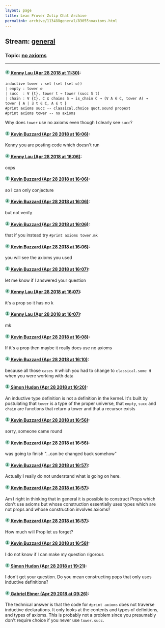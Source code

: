 ```yaml
---
layout: page
title: Lean Prover Zulip Chat Archive 
permalink: archive/113488general/83055noaxioms.html
---
```


## Stream: [general](index.html)
### Topic: [no axioms](83055noaxioms.html)

---

#### [![Click to go to Zulip](../../assets/img/zulip2.png) Kenny Lau (Apr 28 2018 at 11:30)](https://leanprover.zulipchat.com/#narrow/stream/113488-general/topic/no%20axioms/near/125814400):
```lean
inductive tower : set (set (set α))
| empty : tower ∅
| succ  : ∀ {t}, tower t → tower (succ S t)
| chain : ∀ {C}, C ⊆ chains S → is_chain C → (∀ A ∈ C, tower A) → tower { A | ∃ t ∈ C, A ∈ t }
#print axioms succ -- classical.choice quot.sound propext
#print axioms tower -- no axioms
```
Why does `tower` use no axioms even though I clearly see `succ`?

#### [![Click to go to Zulip](../../assets/img/zulip2.png) Kevin Buzzard (Apr 28 2018 at 16:06)](https://leanprover.zulipchat.com/#narrow/stream/113488-general/topic/no%20axioms/near/125821103):
Kenny you are posting code which doesn't run

#### [![Click to go to Zulip](../../assets/img/zulip2.png) Kenny Lau (Apr 28 2018 at 16:06)](https://leanprover.zulipchat.com/#narrow/stream/113488-general/topic/no%20axioms/near/125821104):
oops

#### [![Click to go to Zulip](../../assets/img/zulip2.png) Kevin Buzzard (Apr 28 2018 at 16:06)](https://leanprover.zulipchat.com/#narrow/stream/113488-general/topic/no%20axioms/near/125821105):
so I can only conjecture

#### [![Click to go to Zulip](../../assets/img/zulip2.png) Kevin Buzzard (Apr 28 2018 at 16:06)](https://leanprover.zulipchat.com/#narrow/stream/113488-general/topic/no%20axioms/near/125821106):
but not verify

#### [![Click to go to Zulip](../../assets/img/zulip2.png) Kevin Buzzard (Apr 28 2018 at 16:06)](https://leanprover.zulipchat.com/#narrow/stream/113488-general/topic/no%20axioms/near/125821108):
that if you instead try `#print axioms tower.mk`

#### [![Click to go to Zulip](../../assets/img/zulip2.png) Kevin Buzzard (Apr 28 2018 at 16:06)](https://leanprover.zulipchat.com/#narrow/stream/113488-general/topic/no%20axioms/near/125821109):
you will see the axioms you used

#### [![Click to go to Zulip](../../assets/img/zulip2.png) Kevin Buzzard (Apr 28 2018 at 16:07)](https://leanprover.zulipchat.com/#narrow/stream/113488-general/topic/no%20axioms/near/125821116):
let me know if I answered your question

#### [![Click to go to Zulip](../../assets/img/zulip2.png) Kenny Lau (Apr 28 2018 at 16:07)](https://leanprover.zulipchat.com/#narrow/stream/113488-general/topic/no%20axioms/near/125821118):
it's a prop so it has no k

#### [![Click to go to Zulip](../../assets/img/zulip2.png) Kenny Lau (Apr 28 2018 at 16:07)](https://leanprover.zulipchat.com/#narrow/stream/113488-general/topic/no%20axioms/near/125821119):
mk

#### [![Click to go to Zulip](../../assets/img/zulip2.png) Kevin Buzzard (Apr 28 2018 at 16:08)](https://leanprover.zulipchat.com/#narrow/stream/113488-general/topic/no%20axioms/near/125821170):
If it's a prop then maybe it really does use no axioms

#### [![Click to go to Zulip](../../assets/img/zulip2.png) Kevin Buzzard (Apr 28 2018 at 16:10)](https://leanprover.zulipchat.com/#narrow/stream/113488-general/topic/no%20axioms/near/125821217):
because all those `cases H` which you had to change to `classical.some H` when you were working with data

#### [![Click to go to Zulip](../../assets/img/zulip2.png) Simon Hudon (Apr 28 2018 at 16:20)](https://leanprover.zulipchat.com/#narrow/stream/113488-general/topic/no%20axioms/near/125821481):
An inductive type definition is not a definition in the kernel. It's built by postulating that `tower` is a type of the proper universe, that `empty`, `succ` and `chain` are functions that return a tower and that a recursor exists

#### [![Click to go to Zulip](../../assets/img/zulip2.png) Kevin Buzzard (Apr 28 2018 at 16:56)](https://leanprover.zulipchat.com/#narrow/stream/113488-general/topic/no%20axioms/near/125822337):
sorry, someone came round

#### [![Click to go to Zulip](../../assets/img/zulip2.png) Kevin Buzzard (Apr 28 2018 at 16:56)](https://leanprover.zulipchat.com/#narrow/stream/113488-general/topic/no%20axioms/near/125822338):
was going to finish "...can be changed back somehow"

#### [![Click to go to Zulip](../../assets/img/zulip2.png) Kevin Buzzard (Apr 28 2018 at 16:57)](https://leanprover.zulipchat.com/#narrow/stream/113488-general/topic/no%20axioms/near/125822343):
Actually I really do not understand what is going on here.

#### [![Click to go to Zulip](../../assets/img/zulip2.png) Kevin Buzzard (Apr 28 2018 at 16:57)](https://leanprover.zulipchat.com/#narrow/stream/113488-general/topic/no%20axioms/near/125822346):
Am I right in thinking that in general it is possible to construct Props which don't use axioms but whose construction essentially uses types which are not props and whose construction involves axioms?

#### [![Click to go to Zulip](../../assets/img/zulip2.png) Kevin Buzzard (Apr 28 2018 at 16:57)](https://leanprover.zulipchat.com/#narrow/stream/113488-general/topic/no%20axioms/near/125822347):
How much will Prop let us forget?

#### [![Click to go to Zulip](../../assets/img/zulip2.png) Kevin Buzzard (Apr 28 2018 at 16:58)](https://leanprover.zulipchat.com/#narrow/stream/113488-general/topic/no%20axioms/near/125822386):
I do not know if I can make my question rigorous

#### [![Click to go to Zulip](../../assets/img/zulip2.png) Simon Hudon (Apr 28 2018 at 19:21)](https://leanprover.zulipchat.com/#narrow/stream/113488-general/topic/no%20axioms/near/125825885):
I don't get your question. Do you mean constructing pops that only uses inductive definitions?

#### [![Click to go to Zulip](../../assets/img/zulip2.png) Gabriel Ebner (Apr 29 2018 at 09:26)](https://leanprover.zulipchat.com/#narrow/stream/113488-general/topic/no%20axioms/near/125846688):
The technical answer is that the code for `#print axioms` does not traverse inductive declarations.  It only looks at the contents and types of definitions, and types of axioms.  This is probably not a problem since you presumably don't require choice if you never use `tower.succ`.


